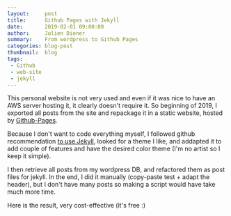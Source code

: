 ```yaml
---
layout:     post
title:      Github Pages with Jekyll
date:       2019-02-01 09:00:00
author:     Julien Diener
summary:    From wordpress to Github Pages
categories: blog-post
thumbnail:  blog 
tags:
 - Github
 - web-site
 - jekyll
---
```


This personal website is not very used and even if it was nice to have an AWS server hosting it, it clearly doesn't require it. So beginning of 2019, I exported all posts from the site and repackage it in a static website, hosted by [Github-Pages](https://docs.github.com/en/pages). 

Because I don't want to code everything myself, I followed github recommendation [to use Jekyll](https://docs.github.com/en/pages/setting-up-a-github-pages-site-with-jekyll/about-github-pages-and-jekyll), looked for a theme I like, and addapted it to add couple of features and have the desired color theme (I'm no artist so I keep it simple). 

I then retrieve all posts from my wordpress DB, and refactored them as post files for jekyll. In the end, I did it manually (copy-paste test + adapt the header), but I don't have many posts so making a script would have take much more time. 

Here is the result, very cost-effective (it's free :)
